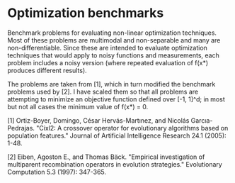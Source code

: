 Optimization benchmarks
=======================

Benchmark problems for evaluating non-linear optimization
techniques. Most of these problems are multimodal and non-separable
and many are non-differentiable. Since these are intended to evaluate
optimization techniques that would apply to noisy functions and
measurements, each problem includes a noisy version (where repeated
evaluation of f(x*) produces different results).

The problems are taken from [1], which in turn modified the benchmark
problems used by [2]. I have scaled them so that all problems are
attempting to minimize an objective function defined over [-1, 1]^d;
in most but not all cases the minimum value of f(x*) = 0.

[1] Ortiz-Boyer, Domingo, César Hervás-Martınez, and Nicolás
Garcıa-Pedrajas. "Cixl2: A crossover operator for evolutionary
algorithms based on population features." Journal of Artificial
Intelligence Research 24.1 (2005): 1-48.

[2] Eiben, Agoston E., and Thomas Bäck. "Empirical investigation of
multiparent recombination operators in evolution strategies."
Evolutionary Computation 5.3 (1997): 347-365.
